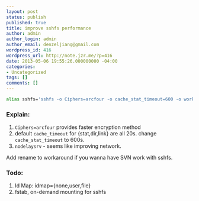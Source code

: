 ```yaml
---
layout: post
status: publish
published: true
title: improve sshfs performance
author: admin
author_login: admin
author_email: denzeljiang@gmail.com
wordpress_id: 416
wordpress_url: http://note.jzr.me/?p=416
date: 2013-05-06 19:55:26.000000000 -04:00
categories:
- Uncategorized
tags: []
comments: []
---
```


```bash
alias sshfs='sshfs -o Ciphers=arcfour -o cache_stat_timeout=600 -o workaround=nodelaysrv'
```

### Explain:

1. `Ciphers=arcfour` provides faster encryption method
2. default `cache_timeout` for {stat,dir,link} are all 20s. change `cache_stat_timeout` to 600s.
3. `nodelaysrv` - seems like improving network.

Add rename to workaround if you wanna have SVN work with sshfs.

### Todo:

1. Id Map: idmap={none,user,file}
2. fstab, on-demand mounting for sshfs

